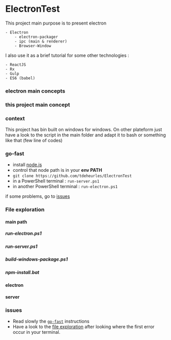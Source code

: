 # ElectronTest

This project main purpose is to present electron

    - Electron
        - electron-packager
        - ipc (main & renderer)
        - Browser-Window

I also use it as a brief tutorial for some other technologies :

    - ReactJS
    - Rx
    - Gulp
    - ES6 (babel)

### electron main concepts

### this project main concept


### context

This project has bin built on windows for windows. On other plateform just have a look to the script in the main folder and adapt it to bash or something like that (few line of codes)

### go-fast

- install [node.js](https://nodejs.org/en/download/)
- control that node path is in your **env PATH**
- `git clone https://github.com/tdeheurles/ElectronTest`
- in a PowerShell terminal : `run-server.ps1`
- in another PowerShell terminal : `run-electron.ps1`

if some problems, go to [issues](#issues)

### File exploration

#### main path

##### run-electron.ps1

##### run-server.ps1

##### build-windows-package.ps1

##### npm-install.bat

#### electron

#### server

### issues

- Read slowly the [`go-fast`](#go-fast) instructions
- Have a look to the [file exploration](#file-exploration) after looking where the first error occur in your terminal.
